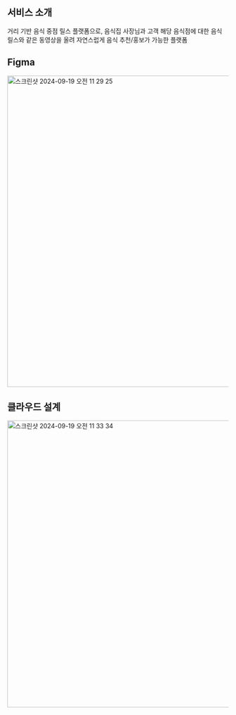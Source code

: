 ## 서비스 소개
거리 기반 음식 중점 릴스 플랫폼으로, 음식집 사장님과 고객 해당 음식점에 대한 음식 릴스와 같은 동영상을 올려 자연스럽게 음식 추천/홍보가 가능한 플랫폼


## Figma
<img width="707" alt="스크린샷 2024-09-19 오전 11 29 25" src="https://github.com/user-attachments/assets/b46151cf-6934-418f-b036-15f585b28bbe">

## 클라우드 설계
<img width="652" alt="스크린샷 2024-09-19 오전 11 33 34" src="https://github.com/user-attachments/assets/ac77dd08-5c1a-44c9-8217-a39900e44560">
